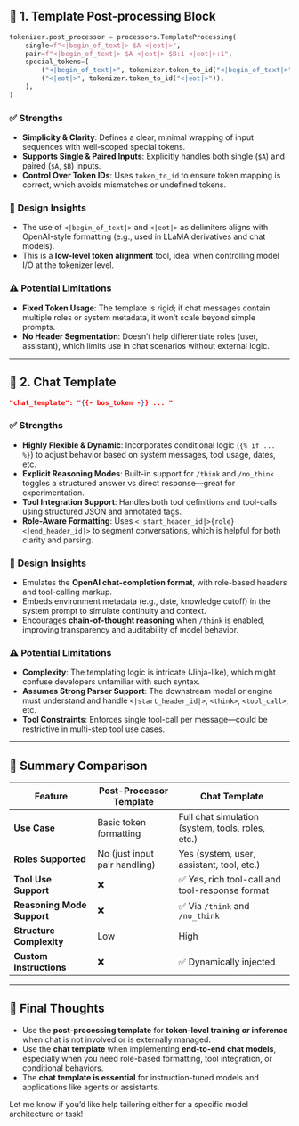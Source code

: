 ## 🔧 1. Template Post-processing Block

```python
tokenizer.post_processor = processors.TemplateProcessing(
    single=f"<|begin_of_text|> $A <|eot|>",
    pair=f"<|begin_of_text|> $A <|eot|> $B:1 <|eot|>:1",
    special_tokens=[
        ("<|begin_of_text|>", tokenizer.token_to_id("<|begin_of_text|>")),
        ("<|eot|>", tokenizer.token_to_id("<|eot|>")),
    ],
)
```

### ✅ **Strengths**
- **Simplicity & Clarity**: Defines a clear, minimal wrapping of input sequences with well-scoped special tokens.
- **Supports Single & Paired Inputs**: Explicitly handles both single (`$A`) and paired (`$A`, `$B`) inputs.
- **Control Over Token IDs**: Uses `token_to_id` to ensure token mapping is correct, which avoids mismatches or undefined tokens.

### 🧠 **Design Insights**
- The use of `<|begin_of_text|>` and `<|eot|>` as delimiters aligns with OpenAI-style formatting (e.g., used in LLaMA derivatives and chat models).
- This is a **low-level token alignment** tool, ideal when controlling model I/O at the tokenizer level.

### ⚠️ **Potential Limitations**
- **Fixed Token Usage**: The template is rigid; if chat messages contain multiple roles or system metadata, it won’t scale beyond simple prompts.
- **No Header Segmentation**: Doesn’t help differentiate roles (user, assistant), which limits use in chat scenarios without external logic.

---

## 💬 2. Chat Template

```json
"chat_template": "{{- bos_token -}} ... "
```

### ✅ **Strengths**
- **Highly Flexible & Dynamic**: Incorporates conditional logic (`{% if ... %}`) to adjust behavior based on system messages, tool usage, dates, etc.
- **Explicit Reasoning Modes**: Built-in support for `/think` and `/no_think` toggles a structured answer vs direct response—great for experimentation.
- **Tool Integration Support**: Handles both tool definitions and tool-calls using structured JSON and annotated tags.
- **Role-Aware Formatting**: Uses `<|start_header_id|>{role}<|end_header_id|>` to segment conversations, which is helpful for both clarity and parsing.

### 🧠 **Design Insights**
- Emulates the **OpenAI chat-completion format**, with role-based headers and tool-calling markup.
- Embeds environment metadata (e.g., date, knowledge cutoff) in the system prompt to simulate continuity and context.
- Encourages **chain-of-thought reasoning** when `/think` is enabled, improving transparency and auditability of model behavior.

### ⚠️ **Potential Limitations**
- **Complexity**: The templating logic is intricate (Jinja-like), which might confuse developers unfamiliar with such syntax.
- **Assumes Strong Parser Support**: The downstream model or engine must understand and handle `<|start_header_id|>`, `<think>`, `<tool_call>`, etc.
- **Tool Constraints**: Enforces single tool-call per message—could be restrictive in multi-step tool use cases.

---

## 🧾 Summary Comparison

| Feature                      | Post-Processor Template              | Chat Template                                      |
|-----------------------------|--------------------------------------|---------------------------------------------------|
| **Use Case**                | Basic token formatting               | Full chat simulation (system, tools, roles, etc.) |
| **Roles Supported**         | No (just input pair handling)        | Yes (system, user, assistant, tool, etc.)         |
| **Tool Use Support**        | ❌                                  | ✅ Yes, rich tool-call and tool-response format   |
| **Reasoning Mode Support**  | ❌                                  | ✅ Via `/think` and `/no_think`                  |
| **Structure Complexity**    | Low                                  | High                                              |
| **Custom Instructions**     | ❌                                  | ✅ Dynamically injected                           |

---

## 🧠 Final Thoughts

- Use the **post-processing template** for **token-level training or inference** when chat is not involved or is externally managed.
- Use the **chat template** when implementing **end-to-end chat models**, especially when you need role-based formatting, tool integration, or conditional behaviors.
- The **chat template is essential** for instruction-tuned models and applications like agents or assistants.

Let me know if you’d like help tailoring either for a specific model architecture or task!
